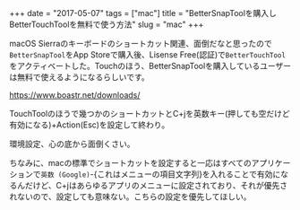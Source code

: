 +++
date = "2017-05-07"
tags = ["mac"]
title = "BetterSnapToolを購入しBetterTouchToolを無料で使う方法"
slug = "mac"
+++

macOS Sierraのキーボードのショートカット関連、面倒だなと思ったので`BetterSnapTool`をApp Storeで購入後、Lisense Free(認証)で`BetterTouchTool`をアクティベートした。Touchのほう、BetterSnapToolを購入しているユーザーは無料で使えるようになるらしいです。

https://www.boastr.net/downloads/

TouchToolのほうで幾つかのショートカットとC+jを英数キー(押しても空だけど有効になる)+Action(Esc)を設定して終わり。

環境設定、心の底から面倒くさい。

ちなみに、macの標準でショートカットを設定すると一応はすべてのアプリケーションで`英数 (Google)`-{これはメニューの項目文字列}を入れることで有効になるんだけど、C+jはあらゆるアプリのメニューに設定されており、それが優先されないので、設定しても意味ない。こちらの設定を優先してほしい。

